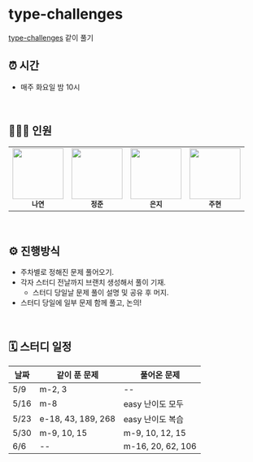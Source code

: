# type-challenges

[type-challenges](https://github.com/type-challenges/type-challenges) 같이 풀기


## ⏰ 시간

- 매주 화요일 밤 10시

<br/>

## 💁🏻‍♂️ 인원

<table>
  <tr>
    <td align="center">
      <a href="https://github.com/Nayeon97">
        <img src="https://avatars.githubusercontent.com/Nayeon97" width="100px;" alt="" /><br/>
      </a>
      <sub>
        <b>나연</b>
      </sub>
    </td>
    <td align="center">
      <a href="https://github.com/Jeong-jj">
        <img src="https://avatars.githubusercontent.com/Jeong-jj" width="100px;" alt="" /><br/>
      </a>
        <sub>
          <b>정준</b>
        </sub>
    </td>
    <td align="center">
      <a href="https://github.com/y00eunji">
        <img src="https://avatars.githubusercontent.com/y00eunji" width="100px;" alt="" /><br/>
      </a>
        <sub>
          <b>은지</b>
        </sub>
    </td>
    <td align="center">
      <a href="https://github.com/userJu">
        <img src="https://avatars.githubusercontent.com/userJu" width="100px;" alt="" /><br/>
      </a>
        <sub>
          <b>주현</b>
        </sub>
    </td>
  </tr>
</table>

<br/>

## ⚙️ 진행방식

- 주차별로 정해진 문제 풀어오기.
- 각자 스터디 전날까지 브랜치 생성해서 풀이 기재.  
  - 스터디 당일날 문제 풀이 설명 및 공유 후 머지.
- 스터디 당일에 일부 문제 함께 풀고, 논의!   

<br/>

## 🗓 스터디 일정
| 날짜  | 같이 푼 문제   | 풀어온 문제   |
| --------| -------- |-------- |
|  5/9   | m-2, 3 |-- | 
|  5/16   | m-8 | easy 난이도 모두 | 
|  5/23   | e-18, 43, 189, 268 | easy 난이도 복습 | 
|  5/30   | m-9, 10, 15 | m-9, 10, 12, 15 | 
|  6/6   | -- | m-16, 20, 62, 106 | 

